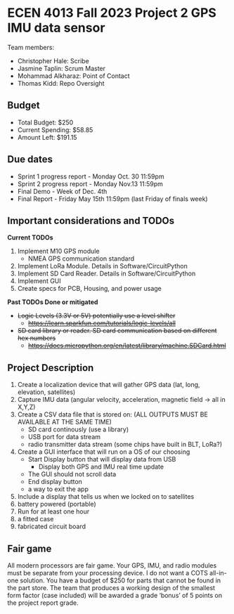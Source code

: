 # ECEN 4013 Fall 2023 Project 2 GPS IMU data sensor

Team members:
- Christopher Hale: Scribe
- Jasmine Taplin: Scrum Master
- Mohammad Alkharaz: Point of Contact
- Thomas Kidd: Repo Oversight

## Budget
- Total Budget: $250
- Current Spending: $58.85
- Amount Left: $191.15


## Due dates
- Sprint 1 progress report - Monday Oct. 30 11:59pm
- Sprint 2 progress report - Monday Nov.13 11:59pm
- Final Demo - Week of Dec. 4th
- Final Report - Friday May 15th 11:59pm (last Friday of finals week)

## Important considerations and TODOs
**Current TODOs**
1) Implement M10 GPS module
    - NMEA GPS communication standard
2) Implement LoRa Module. Details in Software/CircuitPython
3) Implement SD Card Reader. Details in Software/CircuitPython
4) Implement GUI
5) Create specs for PCB, Housing, and power usage

**Past TODOs Done or mitigated**
- <del>Logic Levels (3.3V or 5V) potentially use a level shifter</del>
    - <del> https://learn.sparkfun.com/tutorials/logic-levels/all</del>
- <del>SD card library or reader. SD card communication based on different hex numbers</del>
    - <del>https://docs.micropython.org/en/latest/library/machine.SDCard.html</del>

## Project Description

1) Create a localization device that will gather GPS data (lat, long, elevation, satellites)
2) Capture IMU data (angular velocity, acceleration, magnetic field -> all in X,Y,Z)
3) Create a CSV data file that is stored on: (ALL OUTPUTS MUST BE AVAILABLE AT THE SAME TIME)
    * SD card continously (use a library)
    * USB port for data stream
    * radio transmitter data stream (some chips have built in BLT, LoRa?)
4) Create a GUI interface that will run on a OS of our choosing
    * Start Display button that will display data from USB
        - Display both GPS and IMU real time update
    * The GUI should not scroll data
    * End display button
    * a way to exit the app
5) Include a display that tells us when we locked on to satellites
6) battery powered (portable)
7) Run for at least one hour
8) a fitted case
9) fabricated circuit board

## Fair game

All modern processors are fair game. Your GPS, IMU, and radio modules must be
separate from your processing device. I do not want a COTS all-in-one solution. You
have a budget of $250 for parts that cannot be found in the part store. The team that
produces a working design of the smallest form factor (case included) will be awarded a
grade ‘bonus’ of 5 points on the project report grade.

